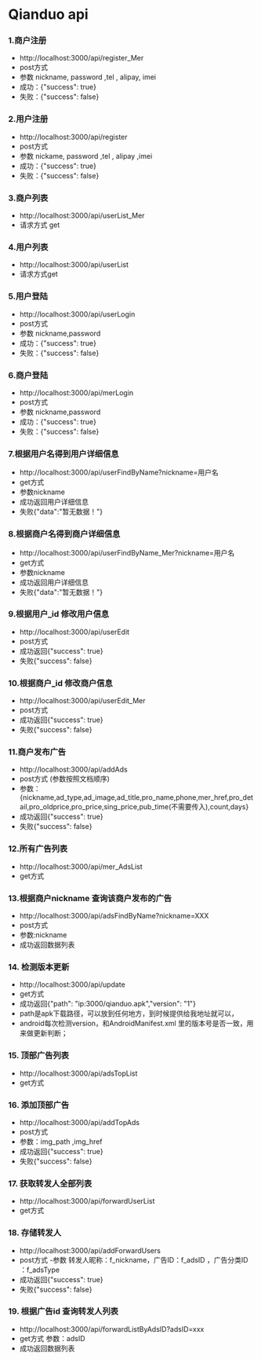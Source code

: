 # Qianduo api

### 1.商户注册
-  http://localhost:3000/api/register_Mer 
-  post方式
-  参数 nickname, password ,tel , alipay, imei 
- 成功：{"success": true}  
- 失败：{"success": false} 

### 2.用户注册
-  http://localhost:3000/api/register
-  post方式
-  参数 nickame, password ,tel , alipay ,imei
- 成功：{"success": true}  
- 失败：{"success": false} 

### 3.商户列表
- http://localhost:3000/api/userList_Mer
- 请求方式 get 

### 4.用户列表
- http://localhost:3000/api/userList
- 请求方式get

### 5.用户登陆
- http://localhost:3000/api/userLogin
- post方式
- 参数 nickname,password
- 成功：{"success": true}  
- 失败：{"success": false} 

### 6.商户登陆
- http://localhost:3000/api/merLogin
- post方式
- 参数 nickname,password
- 成功：{"success": true}  
- 失败：{"success": false} 

### 7.根据用户名得到用户详细信息
- http://localhost:3000/api/userFindByName?nickname=用户名
- get方式
- 参数nickname
- 成功返回用户详细信息
- 失败{"data":"暂无数据！"}

### 8.根据商户名得到商户详细信息
- http://localhost:3000/api/userFindByName_Mer?nickname=用户名
- get方式
- 参数nickname
- 成功返回用户详细信息
- 失败{"data":"暂无数据！"}

### 9.根据用户_id 修改用户信息
- http://localhost:3000/api/userEdit
- post方式
- 成功返回{"success": true}
- 失败{"success": false}

### 10.根据商户_id 修改商户信息
- http://localhost:3000/api/userEdit_Mer
- post方式
- 成功返回{"success": true}
- 失败{"success": false}


### 11.商户发布广告
- http://localhost:3000/api/addAds
- post方式 (参数按照文档顺序)
- 参数：{nickname,ad_type,ad_image,ad_title,pro_name,phone,mer_href,pro_detail,pro_oldprice,pro_price,sing_price,pub_time(不需要传入),count,days}
- 成功返回{"success": true}
- 失败{"success": false}

### 12.所有广告列表
- http://localhost:3000/api/mer_AdsList
- get方式

### 13.根据商户nickname 查询该商户发布的广告
- http://localhost:3000/api/adsFindByName?nickname=XXX
- post方式
- 参数:nickname 
- 成功返回数据列表

### 14. 检测版本更新
- http://localhost:3000/api/update
- get方式
- 成功返回{"path": "ip:3000/qianduo.apk","version": "1"} 
- path是apk下载路径，可以放到任何地方，到时候提供给我地址就可以，
- android每次检测version，和AndroidManifest.xml 里的版本号是否一致，用来做更新判断；

### 15. 顶部广告列表
- http://localhost:3000/api/adsTopList
- get方式

### 16. 添加顶部广告
- http://localhost:3000/api/addTopAds
- post方式
- 参数：img_path ,img_href 
- 成功返回{"success": true}
- 失败{"success": false}

### 17. 获取转发人全部列表
- http://localhost:3000/api/forwardUserList
- get方式

### 18. 存储转发人
- http://localhost:3000/api/addForwardUsers
- post方式
-参数 转发人昵称：f_nickname，广告ID：f_adsID ，广告分类ID ：f_adsType
- 成功返回{"success": true}
- 失败{"success": false}

### 19. 根据广告id 查询转发人列表
- http://localhost:3000/api/forwardListByAdsID?adsID=xxx
- get方式 参数：adsID
- 成功返回数据列表
